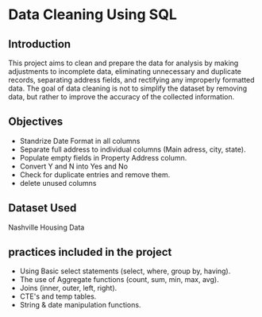 # Data Cleaning Using SQL 

## Introduction
This project aims to clean and prepare the data for analysis by making adjustments to incomplete data, eliminating unnecessary and duplicate records, separating address fields, and rectifying any improperly formatted data. The goal of data cleaning is not to simplify the dataset by removing data, but rather to improve the accuracy of the collected information.






 ## Objectives 
- Standrize Date Format in all columns 
- Separate full address to individual columns (Main adress, city, state).
- Populate empty fields in Property Address column.
- Convert Y and N into Yes and No 
- Check for duplicate entries and remove them.
- delete unused columns 

## Dataset Used
Nashville Housing Data 

## practices included in the project 
- Using Basic select statements (select, where, group by, having).
- The use of Aggregate functions (count, sum, min, max, avg).
- Joins (inner, outer, left, right).
- CTE's and temp tables.
- String & date manipulation functions.
